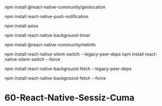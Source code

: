 npm install @react-native-community/geolocation

npm install react-native-push-notification

npm install axios

npm install react-native-background-timer

npm install @react-native-community/netinfo


npm install react-native-silent-switch --legacy-peer-deps
npm install react-native-silent-switch --force

npm install react-native-background-fetch --legacy-peer-deps

npm install react-native-background-fetch --force
# 60-React-Native-Sessiz-Cuma
